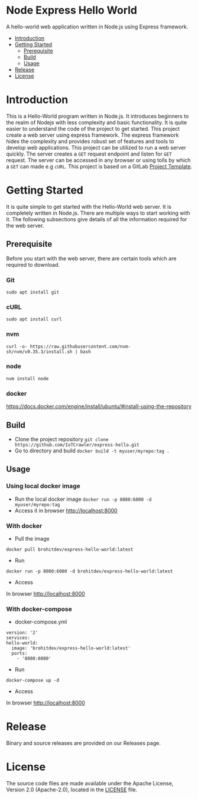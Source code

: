 # Node Express Hello World
A hello-world web application written in Node.js using Express framework.
* [Introduction](#introduction)
* [Getting Started](#getting-started)
  * [Prerequisite](prerequisite)
  * [Build](#build)
  * [Usage](#usage)
* [Release](#release)
* [License](#license)

# Introduction
This is a Hello-World program written in Node.js. It introduces beginners to the realm of Nodejs with less complexity and basic functionality. It is quite easier to understand the code of the project to get started. This project create a web server using express framework. The express framework hides the complexity and provides robust set of features and tools to develop web applications. This project can be utilized to run a web server quickly. The server creates a `GET` request endpoint and listen for `GET` request. The server can be accessed in any browser or using tolls by which a `GET` can made e.g `cURL`. This project is based on a GitLab [Project Template](https://docs.gitlab.com/ee/gitlab-basics/create-project.html).
# Getting Started
It is quite simple to get started with the Hello-World web server. It is completely written in Node.js. There are multiple ways to start working with it. The following subsections give details of all the information required for the web server.
## Prerequisite
Before you start with the web server, there are certain tools which are required to download.
### Git
`sudo apt install git`
### cURL
`sudo apt install curl`
### nvm
`curl -o- https://raw.githubusercontent.com/nvm-sh/nvm/v0.35.3/install.sh | bash`
### node
`nvm install node`
### docker
https://docs.docker.com/engine/install/ubuntu/#install-using-the-repository
## Build
* Clone the project repository
`git clone https://github.com/IoTCrawler/express-hello.git`
* Go to directory and build
`docker build -t myuser/myrepo:tag .`
## Usage
### Using local docker image
* Run the local docker image
`docker run -p 8080:6000 -d myuser/myrepo:tag`
* Access it in browser
[http://localhost:8000](http://localhost:8000)
### With docker
* Pull the image

`docker pull brohitdev/express-hello-world:latest`

* Run

`docker run -p 8080:6000 -d brohitdev/express-hello-world:latest`

* Access

In browser 
[http://localhost:8000](http://localhost:8000)
### With docker-compose
* docker-compose.yml
```
version: '2'
services:
hello-world:
  image: 'brohitdev/express-hello-world:latest'
  ports:
    - '8080:6000'
```
* Run

`docker-compose up -d`

* Access

In browser 
[http://localhost:8000](http://localhost:8000)

# Release
Binary and source releases are provided on our Releases page.
# License
The source code files are made available under the Apache License, Version 2.0 (Apache-2.0), located in the [LICENSE](LICENSE) file.
